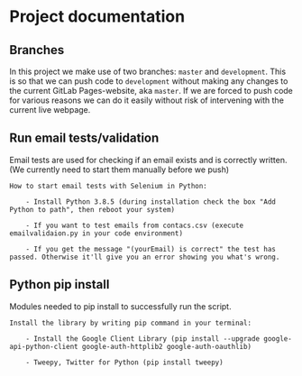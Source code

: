 # Project documentation

## Branches

In this project we make use of two branches: `master` and `development`. This is so that we can push code to `development` without making any changes to the current GitLab Pages-website, aka `master`. If we are forced to push code for various reasons we can do it easily without risk of intervening with the current live webpage.

## Run email tests/validation

Email tests are used for checking if an email exists and is correctly written. (We currently need to start them manually before we push)

    How to start email tests with Selenium in Python:

        - Install Python 3.8.5 (during installation check the box "Add Python to path", then reboot your system)

        - If you want to test emails from contacs.csv (execute emailvalidaion.py in your code environment)

        - If you get the message "(yourEmail) is correct" the test has passed. Otherwise it'll give you an error showing you what's wrong.

## Python pip install

Modules needed to pip install to successfully run the script.

    Install the library by writing pip command in your terminal:

        - Install the Google Client Library (pip install --upgrade google-api-python-client google-auth-httplib2 google-auth-oauthlib)

        - Tweepy, Twitter for Python (pip install tweepy)
